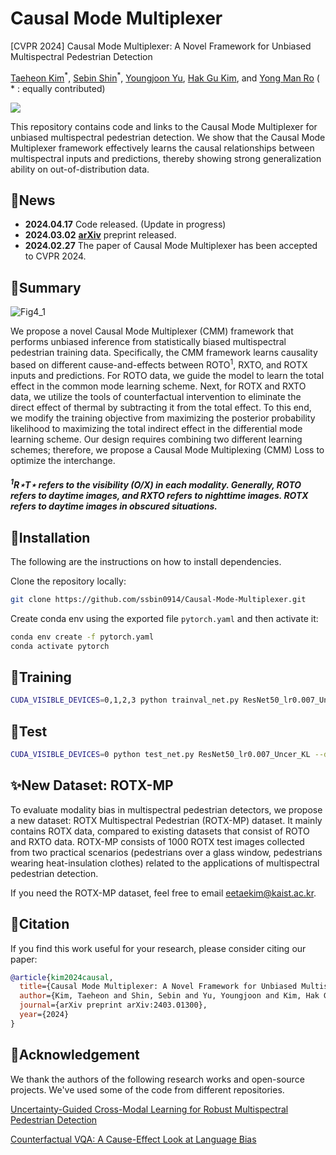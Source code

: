 # Causal Mode Multiplexer
[CVPR 2024] Causal Mode Multiplexer: A Novel Framework for Unbiased Multispectral Pedestrian Detection

<p>
  <a href="https://scholar.google.com/citations?user=9nYafYMAAAAJ&hl=en">Taeheon Kim</a><sup>*</sup>, 
  <a href="https://scholar.google.com/citations?user=a-wpcQEAAAAJ&hl=en">Sebin Shin</a><sup>*</sup>, 
  <a href="https://dblp.org/pid/266/1289.html">Youngjoon Yu</a>, 
  <a href="https://scholar.google.com/citations?user=Jgh1JYgAAAAJ&hl=en">Hak Gu Kim</a>, 
  and <a href="https://scholar.google.com/citations?user=IPzfF7cAAAAJ&hl=en">Yong Man Ro</a> 
  ( * : equally contributed)
</p>

<a href='https://arxiv.org/abs/2403.01300'><img src='https://img.shields.io/badge/Paper-Arxiv-red'></a>

This repository contains code and links to the Causal Mode Multiplexer for unbiased multispectral pedestrian detection. We show that the Causal Mode Multiplexer framework effectively learns the causal relationships between multispectral inputs and predictions, thereby showing strong generalization ability on out-of-distribution data.

## 📢News

- **2024.04.17** Code released. (Update in progress)
- **2024.03.02** [**arXiv**](https://arxiv.org/abs/2403.01300) preprint released. 
- **2024.02.27** The paper of Causal Mode Multiplexer has been accepted to CVPR 2024.

## 📝Summary

![Fig4_1](https://github.com/ssbin0914/Causal-Mode-Multiplexer/assets/101541087/7b90c4a0-ed92-464b-9bfb-9febe8f2d337)

We propose a novel Causal Mode Multiplexer (CMM) framework that performs unbiased inference from statistically biased multispectral pedestrian training data. Specifically, the CMM framework learns causality based on different cause-and-effects between ROTO<sup>1</sup>, RXTO, and ROTX inputs and predictions. For ROTO data, we guide the model to learn the total effect in the common mode learning scheme. Next, for ROTX and RXTO data, we utilize the tools of counterfactual intervention to eliminate the direct effect of thermal by subtracting it from the total effect. To this end, we modify the training objective from maximizing the posterior probability likelihood to maximizing the total indirect effect in the differential mode learning scheme. Our design requires combining two different learning schemes; therefore, we propose a Causal Mode Multiplexing (CMM) Loss to optimize the interchange.

##### <sup>1</sup>R⋆T⋆ refers to the visibility (O/X) in each modality. Generally, ROTO refers to daytime images, and RXTO refers to nighttime images. ROTX refers to daytime images in obscured situations.

## 🔧Installation

The following are the instructions on how to install dependencies.

Clone the repository locally:

```bash
git clone https://github.com/ssbin0914/Causal-Mode-Multiplexer.git
```

Create conda env using the exported file `pytorch.yaml` and then activate it:

```bash
conda env create -f pytorch.yaml
conda activate pytorch
```

## 🔨Training
```bash
CUDA_VISIBLE_DEVICES=0,1,2,3 python trainval_net.py ResNet50_lr0.007_Uncer_KL --dataset kaist --cuda --mGPUs --bs 4 --cag --s 2 --types all --net res50 --UKLoss ON --lr 0.007 --lr_decay_step 1 --epochs 2
```

## 🧪Test
```bash
CUDA_VISIBLE_DEVICES=0 python test_net.py ResNet50_lr0.007_Uncer_KL --dataset kaist --cuda --cag --checkepoch 2 --checkpoint 1381 --checksession 2 --types all --UKLoss ON --net res50 --vis
```

## ✨New Dataset: ROTX-MP

To evaluate modality bias in multispectral pedestrian detectors, we propose a new dataset: ROTX Multispectral Pedestrian (ROTX-MP) dataset. It mainly contains ROTX data, compared to existing datasets that consist of ROTO and RXTO data. ROTX-MP consists of 1000 ROTX test images collected from two practical scenarios (pedestrians over a glass window, pedestrians wearing heat-insulation clothes) related to the applications of multispectral pedestrian detection.

If you need the ROTX-MP dataset, feel free to email eetaekim@kaist.ac.kr. 

## 📃Citation

If you find this work useful for your research, please consider citing our paper:

```bibtex
@article{kim2024causal,
  title={Causal Mode Multiplexer: A Novel Framework for Unbiased Multispectral Pedestrian Detection},
  author={Kim, Taeheon and Shin, Sebin and Yu, Youngjoon and Kim, Hak Gu and Ro, Yong Man},
  journal={arXiv preprint arXiv:2403.01300},
  year={2024}
}
```

## 🙏Acknowledgement

We thank the authors of the following research works and open-source projects. We've used some of the code from different repositories.

[Uncertainty-Guided Cross-Modal Learning for Robust Multispectral Pedestrian Detection](https://ieeexplore.ieee.org/abstract/document/9419080?casa_token=2iNnZoAqg20AAAAA:lAH7D-i2BnLKOY8ZnLuK_fU-M2sZBg-nlQn5sUgw9ksBPpLVkqlCdCW3EfJ50N9-AHkAHt_J)

[Counterfactual VQA: A Cause-Effect Look at Language Bias](https://github.com/yuleiniu/cfvqa?tab=readme-ov-file)
